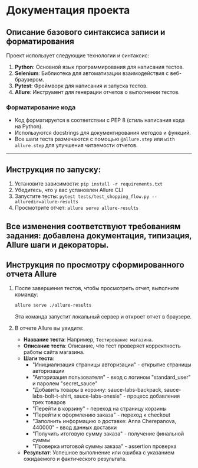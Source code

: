 # Документация проекта

## Описание базового синтаксиса записи и форматирования

Проект использует следующие технологии и синтаксис:

1. **Python**: Основной язык программирования для написания тестов.
2. **Selenium**: Библиотека для автоматизации взаимодействия с веб-браузером.
3. **Pytest**: Фреймворк для написания и запуска тестов.
4. **Allure**: Инструмент для генерации отчетов о выполнении тестов.

### Форматирование кода

- Код форматируется в соответствии с PEP 8 (стиль написания кода на Python).
- Используются docstrings для документирования методов и функций.
- Все шаги теста размечаются с помощью `@allure.step` или `with allure.step` для улучшения читаемости отчетов.

---

## Инструкция по запуску:

1. Установите зависимости: `pip install -r requirements.txt`
2. Убедитесь, что у вас установлен Allure CLI
3. Запустите тесты: `pytest tests/test_shopping_flow.py --alluredir=allure-results`
4. Просмотрите отчет: `allure serve allure-results`

Все изменения соответствуют требованиям задания: добавлена документация, типизация, Allure шаги и декораторы.
---

## Инструкция по просмотру сформированного отчета Allure

1. После завершения тестов, чтобы просмотреть отчет, выполните команду:
   ```bash
   allure serve ./allure-results
   ```

   Эта команда запустит локальный сервер и откроет отчет в браузере.

2. В отчете Allure вы увидите:
   - **Название теста**: Например, `Тестирование магазина`.
   - **Описание теста**: Описание, что тест проверяет корректность работы сайта магазина.
   - **Шаги теста**:
     - "Инициализация страницы авторизации" - открытие страницы авторизации
     - "Авторизация пользователя" - вход с логином "standard_user" и паролем "secret_sauce"
     - "Добавить товары в корзину: sauce-labs-backpack, sauce-labs-bolt-t-shirt, sauce-labs-onesie" - процесс добавления трех товаров
     - "Перейти в корзину" - переход на страницу корзины
     - "Перейти к оформлению заказа" - переход к checkout
     - "Заполнить информацию о доставке: Anna Cherepanova, 440000" - ввод данных доставки
     - "Получить итоговую сумму заказа" - получение финальной суммы
     - "Проверка итоговой суммы заказа" - assertion проверка
   - **Результат**: Успешное выполнение или ошибка с указанием ожидаемого и фактического результата.